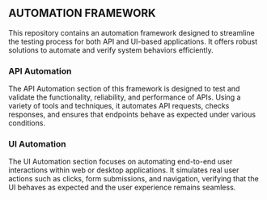 ## AUTOMATION FRAMEWORK
This repository contains an automation framework designed to streamline the testing process for both API and UI-based applications. It offers robust solutions to automate and verify system behaviors efficiently.

### API Automation
The API Automation section of this framework is designed to test and validate the functionality, reliability, and performance of APIs. Using a variety of tools and techniques, it automates API requests, checks responses, and ensures that endpoints behave as expected under various conditions.

### UI Automation
The UI Automation section focuses on automating end-to-end user interactions within web or desktop applications. It simulates real user actions such as clicks, form submissions, and navigation, verifying that the UI behaves as expected and the user experience remains seamless.
